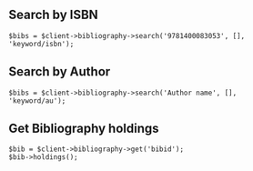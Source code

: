 ## Search by ISBN
```
$bibs = $client->bibliography->search('9781400083053', [], 'keyword/isbn');
```

## Search by Author
```
$bibs = $client->bibliography->search('Author name', [], 'keyword/au');
```

## Get Bibliography holdings
```
$bib = $client->bibliography->get('bibid');
$bib->holdings();
```
